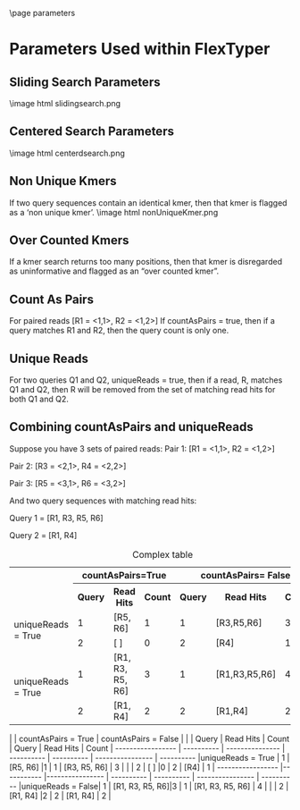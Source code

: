 \page parameters 

# Parameters Used within FlexTyper 

## Sliding Search Parameters 

\image html slidingsearch.png

## Centered Search Parameters 
\image html centerdsearch.png

## Non Unique Kmers
If two query sequences contain an identical kmer, then that kmer is flagged as a ‘non unique kmer’. 
\image html nonUniqueKmer.png

## Over Counted Kmers 
If a kmer search returns too many positions, then that kmer is disregarded as uninformative and flagged as an “over counted kmer”. 

## Count As Pairs 
For paired reads [R1 = <1,1>, R2 = <1,2>]
If countAsPairs = true, then if a query matches R1 and R2, then the query count is only one. 

## Unique Reads 
For two queries Q1 and Q2, uniqueReads = true, then if a read, R, matches Q1 and Q2, then R will be removed from the set of matching read hits for both Q1 and Q2.

## Combining countAsPairs and uniqueReads
Suppose you have 3 sets of paired reads: 
Pair 1: [R1 = <1,1>, R2 = <1,2>]

Pair 2: [R3 = <2,1>, R4 = <2,2>]

Pair 3: [R5 = <3,1>, R6 = <3,2>] 

And two query sequences with matching read hits: 

Query 1 = [R1, R3, R5, R6]

Query 2 = [R1, R4]

<table>
<caption id="multi_row">Complex table</caption>
<tr><th rowspan="2">                     <th colspan="3" >countAsPairs=True   <th colspan="3" >countAsPairs= False       
<tr><th> Query <th> Read Hits <th> Count <th> Query <th> Read Hits <th> Count 
<tr><td rowspan="2">uniqueReads = True<td>1<td>[R5, R6]<td>1<td>1<td>[R3,R5,R6]<td>3  
                                      <tr><td>2<td>[ ]<td>0<td>2<td>[R4]<td>1  
<tr><td rowspan="2">uniqueReads = True<td>1<td>[R1, R3, R5, R6]<td>3<td>1<td>[R1,R3,R5,R6]<td>4  
                                      <tr><td>2<td>[R1, R4]<td>2<td>2<td>[R1,R4]<td>2  

</table>


|                   | countAsPairs = True                       | countAsPairs = False                       |
|                   | Query      | Read Hits       | Count      | Query      | Read Hits        | Count      |
  ----------------- | ---------- | --------------- | ---------- | ---------- | ---------------- | ---------- 
|uniqueReads = True | 1          | [R5, R6]        |1           | 1          | [R3, R5, R6]     | 3          |
|                   | 2          | [ ]             |0           | 2          | [R4]             | 1          |
  ----------------- |----------- |---------------- | ---------- | ---------- | ---------------- | ---------- 
|uniqueReads = False| 1          | [R1, R3, R5, R6]|3           | 1          | [R1, R3, R5, R6] | 4          |
|                   | 2          | [R1, R4]        |2           | 2          | [R1, R4]         | 2          |



